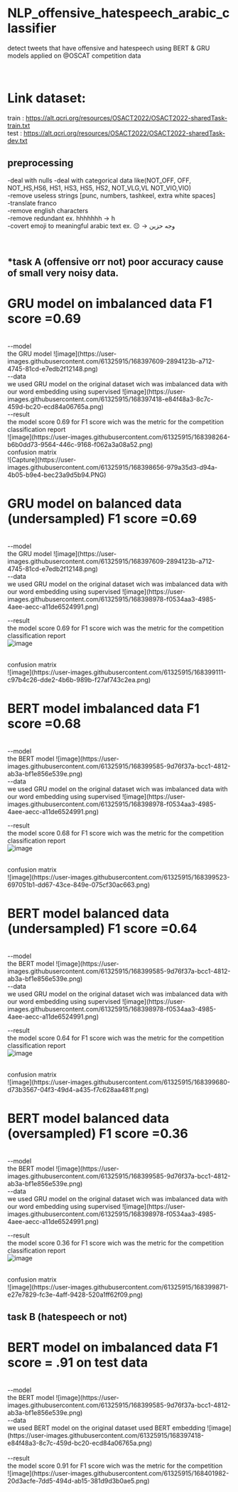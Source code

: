 # NLP_offensive_hatespeech_arabic_classifier
detect tweets that have offensive and hatespeech using BERT &amp; GRU models applied on @OSCAT competition data 



<br>

# Link dataset: 
train : https://alt.qcri.org/resources/OSACT2022/OSACT2022-sharedTask-train.txt
<br>
test  :  https://alt.qcri.org/resources/OSACT2022/OSACT2022-sharedTask-dev.txt 
<br>

## preprocessing
  -deal with nulls
  -deal with categorical data like(NOT_OFF, OFF, NOT_HS,HS6, HS1, HS3, HS5, HS2, NOT_VLG,VL NOT_VIO,VIO) <br>
  -remove useless strings [punc, numbers, tashkeel, extra white spaces]<br>
  -translate franco <br>
  -remove english characters<br>
  -remove redundant ex. hhhhhhh -> h <br>
  -covert emoji to meaningful arabic text ex. 😔 -> وجه حزين



<br>

## *task A (offensive orr not) poor accuracy cause of small very noisy data.

# GRU model on imbalanced data   F1 score =0.69
<br>
--model <br>
the GRU model
![image](https://user-images.githubusercontent.com/61325915/168397609-2894123b-a712-4745-81cd-e7edb2f12148.png)

<br>
--data  <br>
we used GRU model on the original dataset wich was imbalanced data with our word embedding using supervised 
![image](https://user-images.githubusercontent.com/61325915/168397418-e84f48a3-8c7c-459d-bc20-ecd84a06765a.png)
<br>
--result  <br>
the model score 0.69 for F1 score wich was the metric for the competition <br>
classification report
<br>![image](https://user-images.githubusercontent.com/61325915/168398264-b6b0dd73-9564-446c-9168-f062a3a08a52.png)

<br>
confusion matrix <br>
![Capture](https://user-images.githubusercontent.com/61325915/168398656-979a35d3-d94a-4b05-b9e4-bec23a9d5b94.PNG)




# GRU model on balanced data (undersampled)  F1 score =0.69
<br>
--model <br>
the GRU model
![image](https://user-images.githubusercontent.com/61325915/168397609-2894123b-a712-4745-81cd-e7edb2f12148.png)

<br>
--data  <br>
we used GRU model on the original dataset wich was imbalanced data with our word embedding using supervised 
![image](https://user-images.githubusercontent.com/61325915/168398978-f0534aa3-4985-4aee-aecc-a11de6524991.png)<br>

--result  <br>
the model score 0.69 for F1 score wich was the metric for the competition <br>
classification report
<br>![image](https://user-images.githubusercontent.com/61325915/168399088-04ba68fd-0646-44be-8378-2c43712aed0b.png)

<br>
confusion matrix <br>
![image](https://user-images.githubusercontent.com/61325915/168399111-c97b4c26-dde2-4b6b-989b-f27af743c2ea.png)
<br>






# BERT model imbalanced data  F1 score =0.68
<br>
--model <br>
the BERT model
![image](https://user-images.githubusercontent.com/61325915/168399585-9d76f37a-bcc1-4812-ab3a-bf1e856e539e.png)

<br>
--data  <br>
we used GRU model on the original dataset wich was imbalanced data with our word embedding using supervised 
![image](https://user-images.githubusercontent.com/61325915/168398978-f0534aa3-4985-4aee-aecc-a11de6524991.png)<br>

--result  <br>
the model score 0.68 for F1 score wich was the metric for the competition <br>
classification report
<br>![image](https://user-images.githubusercontent.com/61325915/168399500-a715651f-8733-49f9-b7c3-5f62e522b824.png)

<br>
confusion matrix <br>
![image](https://user-images.githubusercontent.com/61325915/168399523-697051b1-dd67-43ce-849e-075cf30ac663.png)
<br>





# BERT model balanced data (undersampled)  F1 score =0.64
<br>
--model <br>
the BERT model
![image](https://user-images.githubusercontent.com/61325915/168399585-9d76f37a-bcc1-4812-ab3a-bf1e856e539e.png)

<br>
--data  <br>
we used GRU model on the original dataset wich was imbalanced data with our word embedding using supervised 
![image](https://user-images.githubusercontent.com/61325915/168398978-f0534aa3-4985-4aee-aecc-a11de6524991.png)<br>

--result  <br>
the model score 0.64 for F1 score wich was the metric for the competition <br>
classification report
<br>![image](https://user-images.githubusercontent.com/61325915/168399659-b4b06eb4-88d4-4b9e-b8dc-25f408957e7c.png)


<br>
confusion matrix <br>
![image](https://user-images.githubusercontent.com/61325915/168399680-d73b3567-04f3-49d4-a435-f7c628aa481f.png)
<br>







# BERT model balanced data (oversampled)  F1 score =0.36 
<br>
--model <br>
the BERT model
![image](https://user-images.githubusercontent.com/61325915/168399585-9d76f37a-bcc1-4812-ab3a-bf1e856e539e.png)

<br>
--data  <br>
we used GRU model on the original dataset wich was imbalanced data with our word embedding using supervised 
![image](https://user-images.githubusercontent.com/61325915/168398978-f0534aa3-4985-4aee-aecc-a11de6524991.png)<br>

--result  <br>
the model score 0.36 for F1 score wich was the metric for the competition <br>
classification report
<br>![image](https://user-images.githubusercontent.com/61325915/168399848-2682161f-0ce4-4cc8-931e-48fc14b004ab.png)


<br>
confusion matrix <br>
![image](https://user-images.githubusercontent.com/61325915/168399871-e27e7829-fc3e-4aff-9428-520a1ff62f09.png)
<br>




## task B (hatespeech or not) 

# BERT model on imbalanced data  F1  score = .91 on test data 
<br>
--model <br>
the BERT model
![image](https://user-images.githubusercontent.com/61325915/168399585-9d76f37a-bcc1-4812-ab3a-bf1e856e539e.png)

<br>
--data  <br>
we used BERT model on the original dataset used BERT embedding
![image](https://user-images.githubusercontent.com/61325915/168397418-e84f48a3-8c7c-459d-bc20-ecd84a06765a.png)
<br>
<br>
--result  <br>
the model score 0.91 for F1 score wich was the metric for the competition <br>
![image](https://user-images.githubusercontent.com/61325915/168401982-20d3acfe-7dd5-494d-ab15-381d9d3b0ae5.png)
